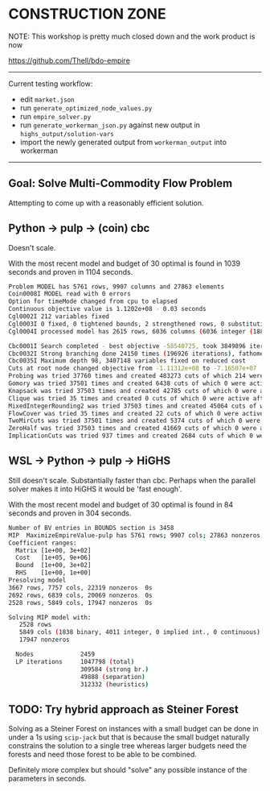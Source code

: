 # CONSTRUCTION ZONE

NOTE: This workshop is pretty much closed down and the work product is now

https://github.com/Thell/bdo-empire


----

Current testing workflow:

- edit `market.json`
- run `generate_optimized_node_values.py`
- run `empire_solver.py`
- run `generate_workerman_json.py` against new output in `highs_output/solution-vars`
- import the newly generated output from `workerman_output` into workerman


----

## Goal: Solve Multi-Commodity Flow Problem

Attempting to come up with a reasonably efficient solution.

## Python -> pulp -> (coin) cbc

Doesn't scale.

With the most recent model and budget of 30 optimal is found in 1039 seconds and
proven in 1104 seconds.

```sh
Problem MODEL has 5761 rows, 9907 columns and 27863 elements
Coin0008I MODEL read with 0 errors
Option for timeMode changed from cpu to elapsed
Continuous objective value is 1.1202e+08 - 0.03 seconds
Cgl0002I 212 variables fixed
Cgl0003I 0 fixed, 0 tightened bounds, 2 strengthened rows, 0 substitutions
Cgl0004I processed model has 2615 rows, 6036 columns (6036 integer (1880 of which binary)) and 19323 elements
```
```sh
Cbc0001I Search completed - best objective -58540725, took 3849896 iterations and 32956 nodes (1104.65 seconds)
Cbc0032I Strong branching done 24150 times (196926 iterations), fathomed 326 nodes and fixed 439 variables
Cbc0035I Maximum depth 98, 3407148 variables fixed on reduced cost
Cuts at root node changed objective from -1.11312e+08 to -7.16507e+07
Probing was tried 37760 times and created 483273 cuts of which 214 were active after adding rounds of cuts (32.829 seconds)
Gomory was tried 37501 times and created 6438 cuts of which 0 were active after adding rounds of cuts (56.102 seconds)
Knapsack was tried 37503 times and created 42785 cuts of which 0 were active after adding rounds of cuts (65.913 seconds)
Clique was tried 35 times and created 0 cuts of which 0 were active after adding rounds of cuts (0.003 seconds)
MixedIntegerRounding2 was tried 37503 times and created 45064 cuts of which 0 were active after adding rounds of cuts (25.980 seconds)
FlowCover was tried 35 times and created 22 cuts of which 0 were active after adding rounds of cuts (0.051 seconds)
TwoMirCuts was tried 37501 times and created 5374 cuts of which 0 were active after adding rounds of cuts (17.161 seconds)
ZeroHalf was tried 37503 times and created 41669 cuts of which 0 were active after adding rounds of cuts (185.402 seconds)
ImplicationCuts was tried 937 times and created 2684 cuts of which 0 were active after adding rounds of cuts (0.102 seconds)
```


## WSL -> Python -> pulp -> HiGHS

Still doesn't scale. Substantially faster than cbc.
Perhaps when the parallel solver makes it into HiGHS it would be 'fast enough'.

With the most recent model and budget of 30 optimal is found in 84 seconds and
proven in 304 seconds.

```sh
Number of BV entries in BOUNDS section is 3458
MIP  MaximizeEmpireValue-pulp has 5761 rows; 9907 cols; 27863 nonzeros; 9907 integer variables
Coefficient ranges:
  Matrix [1e+00, 3e+02]
  Cost   [1e+05, 9e+06]
  Bound  [1e+00, 3e+02]
  RHS    [1e+00, 1e+00]
Presolving model
3667 rows, 7757 cols, 22319 nonzeros  0s
2692 rows, 6839 cols, 20069 nonzeros  0s
2528 rows, 5849 cols, 17947 nonzeros  0s

Solving MIP model with:
   2528 rows
   5849 cols (1838 binary, 4011 integer, 0 implied int., 0 continuous)
   17947 nonzeros
```
```sh
  Nodes             2459
  LP iterations     1047798 (total)
                    309584 (strong br.)
                    49888 (separation)
                    312332 (heuristics)
```


## TODO: Try hybrid approach as Steiner Forest

Solving as a Steiner Forest on instances with a small budget can be done in
under a 1s using `scip-jack` but that is because the small budget naturally
constrains the solution to a single tree whereas larger budgets need the forests
and need those forest to be able to be combined.

Definitely more complex but should "solve" any possible instance of the
parameters in seconds.
